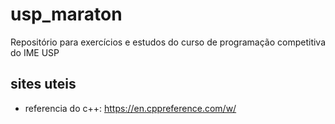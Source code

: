 # usp_maraton
Repositório para exercícios e estudos do curso de programação competitiva do IME USP


## sites uteis


- referencia do c++: https://en.cppreference.com/w/
